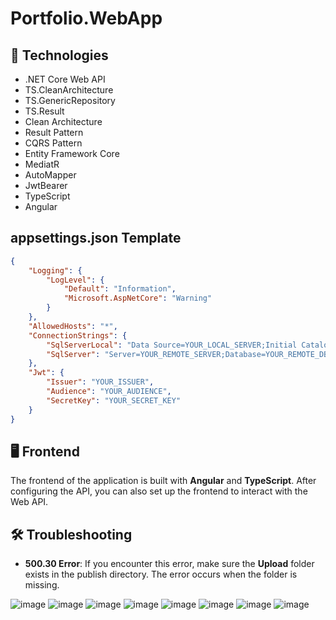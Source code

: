 # Portfolio.WebApp

## 🚀 Technologies

- .NET Core Web API
- TS.CleanArchitecture
- TS.GenericRepository
- TS.Result
- Clean Architecture
- Result Pattern
- CQRS Pattern
- Entity Framework Core
- MediatR
- AutoMapper
- JwtBearer
- TypeScript
- Angular

## appsettings.json Template

```json
{
    "Logging": {
        "LogLevel": {
            "Default": "Information",
            "Microsoft.AspNetCore": "Warning"
        }
    },
    "AllowedHosts": "*",
    "ConnectionStrings": {
        "SqlServerLocal": "Data Source=YOUR_LOCAL_SERVER;Initial Catalog=YOUR_DB_NAME;Integrated Security=True;Connect Timeout=30;Encrypt=True;Trust Server Certificate=True;Application Intent=ReadWrite;Multi Subnet Failover=False",
        "SqlServer": "Server=YOUR_REMOTE_SERVER;Database=YOUR_REMOTE_DB;User Id=YOUR_USERNAME;Password=YOUR_PASSWORD;TrustServerCertificate=True;"
    },
    "Jwt": {
        "Issuer": "YOUR_ISSUER",
        "Audience": "YOUR_AUDIENCE",
        "SecretKey": "YOUR_SECRET_KEY"
    }
}
```
## 🖥 Frontend

The frontend of the application is built with **Angular** and **TypeScript**. After configuring the API, you can also set up the frontend to interact with the Web API.

## 🛠 Troubleshooting

- **500.30 Error**: If you encounter this error, make sure the **Upload** folder exists in the publish directory. The error occurs when the folder is missing.

![image](https://github.com/user-attachments/assets/3247a192-1cd7-46e6-afbc-a7fc9d902822)
![image](https://github.com/user-attachments/assets/af39bd95-54d1-4bcd-93db-9f7422a7b6e3)
![image](https://github.com/user-attachments/assets/d00cb55c-d20c-4ea3-a9d4-967b1a176959)
![image](https://github.com/user-attachments/assets/04238592-d9b4-4b29-9945-7f27ec81ef12)
![image](https://github.com/user-attachments/assets/a0160abb-84f9-4abb-9b51-bf142e04d640)
![image](https://github.com/user-attachments/assets/ed1aecfb-625b-4f1e-ae2b-25129db9a1b0)
![image](https://github.com/user-attachments/assets/d223f2d0-bd5c-4730-a7c4-ee24b3a13b59)
![image](https://github.com/user-attachments/assets/4d3f1296-2a02-460a-912a-f23f8fa6b8ff)





